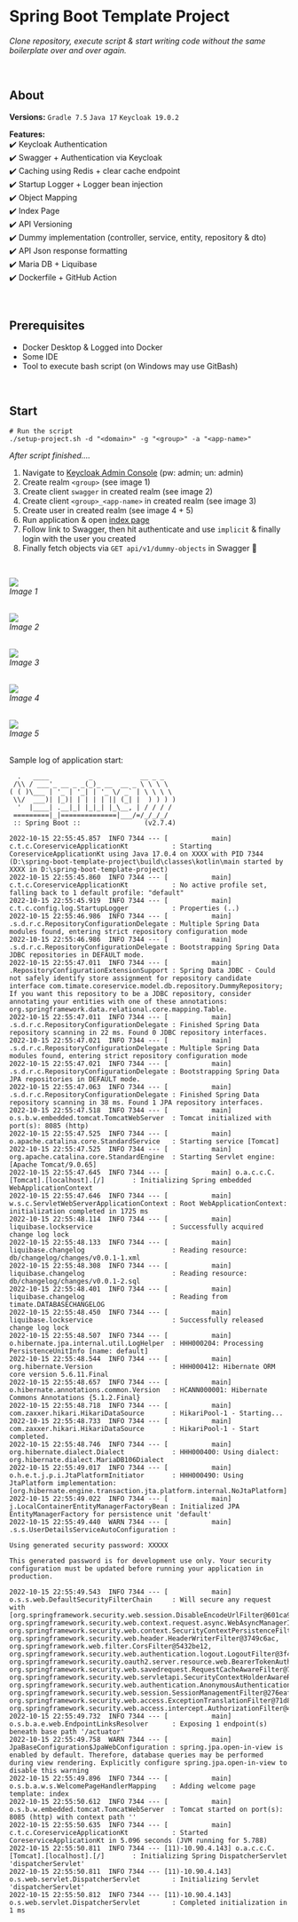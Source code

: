 # Spring Boot Template Project
*Clone repository, execute script & start writing code without the same boilerplate over and over again.*

<br/>

## About
**Versions:** `Gradle 7.5` `Java 17` `Keycloak 19.0.2`

**Features:** <br/>
:heavy_check_mark: Keycloak Authentication <br/>
:heavy_check_mark: Swagger + Authentication via Keycloak <br/>
:heavy_check_mark: Caching using Redis + clear cache endpoint <br/>
:heavy_check_mark: Startup Logger + Logger bean injection <br/>
:heavy_check_mark: Object Mapping <br/>
:heavy_check_mark: Index Page <br/>
:heavy_check_mark: API Versioning <br/>
:heavy_check_mark: Dummy implementation (controller, service, entity, repository & dto) <br/>
:heavy_check_mark: API Json response formatting <br/>
:heavy_check_mark: Maria DB + Liquibase <br/>
:heavy_check_mark: Dockerfile + GitHub Action <br/>

<br/>

## Prerequisites
- Docker Desktop & Logged into Docker
- Some IDE
- Tool to execute bash script (on Windows may use GitBash)

<br/>

## Start

````shell
# Run the script
./setup-project.sh -d "<domain>" -g "<group>" -a "<app-name>"
````

*After script finished....*

 1. Navigate to [Keycloak Admin Console](http://host.docker.internal:3000/admin/) (pw: admin; un: admin)
 2. Create realm ``<group>`` (see image 1)
 3. Create client ``swagger`` in created realm (see image 2)
 4. Create client ``<group>_<app-name>`` in created realm (see image 3)
 5. Create user in created realm (see image 4 + 5)
 6. Run application & open [index page](http://localhost:8080/)
 7. Follow link to Swagger, then hit authenticate and use ``implicit`` & finally login with the user you created
 8. Finally fetch objects via ``GET api/v1/dummy-objects`` in Swagger :tada:

<br/>

![](./docs/img/key-setup_create-realm.png)
<br/> *Image 1* <br/><br/>

![](./docs/img/keycloak-setup_create-swagger-client.png)
<br/> *Image 2* <br/><br/>

![](./docs/img/keycloak-setup_create-service-client.png)
<br/> *Image 3* <br/><br/>

![](./docs/img/keycloak-setup_create-user-1.png)
<br/> *Image 4* <br/><br/>

![](./docs/img/keycloak-setup_create-user-2.png)
<br/> *Image 5* <br/><br/>


Sample log of application start:
```text
  .   ____          _            __ _ _
 /\\ / ___'_ __ _ _(_)_ __  __ _ \ \ \ \
( ( )\___ | '_ | '_| | '_ \/ _` | \ \ \ \
 \\/  ___)| |_)| | | | | || (_| |  ) ) ) )
  '  |____| .__|_| |_|_| |_\__, | / / / /
 =========|_|==============|___/=/_/_/_/
 :: Spring Boot ::                (v2.7.4)

2022-10-15 22:55:45.857  INFO 7344 --- [           main] c.t.c.CoreserviceApplicationKt           : Starting CoreserviceApplicationKt using Java 17.0.4 on XXXX with PID 7344 (D:\spring-boot-template-project\build\classes\kotlin\main started by XXXX in D:\spring-boot-template-project)
2022-10-15 22:55:45.860  INFO 7344 --- [           main] c.t.c.CoreserviceApplicationKt           : No active profile set, falling back to 1 default profile: "default"
2022-10-15 22:55:45.919  INFO 7344 --- [           main] c.t.c.config.log.StartupLogger           : Properties (..)
2022-10-15 22:55:46.986  INFO 7344 --- [           main] .s.d.r.c.RepositoryConfigurationDelegate : Multiple Spring Data modules found, entering strict repository configuration mode
2022-10-15 22:55:46.986  INFO 7344 --- [           main] .s.d.r.c.RepositoryConfigurationDelegate : Bootstrapping Spring Data JDBC repositories in DEFAULT mode.
2022-10-15 22:55:47.011  INFO 7344 --- [           main] .RepositoryConfigurationExtensionSupport : Spring Data JDBC - Could not safely identify store assignment for repository candidate interface com.timate.coreservice.model.db.repository.DummyRepository; If you want this repository to be a JDBC repository, consider annotating your entities with one of these annotations: org.springframework.data.relational.core.mapping.Table.
2022-10-15 22:55:47.011  INFO 7344 --- [           main] .s.d.r.c.RepositoryConfigurationDelegate : Finished Spring Data repository scanning in 22 ms. Found 0 JDBC repository interfaces.
2022-10-15 22:55:47.021  INFO 7344 --- [           main] .s.d.r.c.RepositoryConfigurationDelegate : Multiple Spring Data modules found, entering strict repository configuration mode
2022-10-15 22:55:47.021  INFO 7344 --- [           main] .s.d.r.c.RepositoryConfigurationDelegate : Bootstrapping Spring Data JPA repositories in DEFAULT mode.
2022-10-15 22:55:47.063  INFO 7344 --- [           main] .s.d.r.c.RepositoryConfigurationDelegate : Finished Spring Data repository scanning in 38 ms. Found 1 JPA repository interfaces.
2022-10-15 22:55:47.518  INFO 7344 --- [           main] o.s.b.w.embedded.tomcat.TomcatWebServer  : Tomcat initialized with port(s): 8085 (http)
2022-10-15 22:55:47.525  INFO 7344 --- [           main] o.apache.catalina.core.StandardService   : Starting service [Tomcat]
2022-10-15 22:55:47.525  INFO 7344 --- [           main] org.apache.catalina.core.StandardEngine  : Starting Servlet engine: [Apache Tomcat/9.0.65]
2022-10-15 22:55:47.645  INFO 7344 --- [           main] o.a.c.c.C.[Tomcat].[localhost].[/]       : Initializing Spring embedded WebApplicationContext
2022-10-15 22:55:47.646  INFO 7344 --- [           main] w.s.c.ServletWebServerApplicationContext : Root WebApplicationContext: initialization completed in 1725 ms
2022-10-15 22:55:48.114  INFO 7344 --- [           main] liquibase.lockservice                    : Successfully acquired change log lock
2022-10-15 22:55:48.133  INFO 7344 --- [           main] liquibase.changelog                      : Reading resource: db/changelog/changes/v0.0.1-1.xml
2022-10-15 22:55:48.308  INFO 7344 --- [           main] liquibase.changelog                      : Reading resource: db/changelog/changes/v0.0.1-2.sql
2022-10-15 22:55:48.401  INFO 7344 --- [           main] liquibase.changelog                      : Reading from timate.DATABASECHANGELOG
2022-10-15 22:55:48.450  INFO 7344 --- [           main] liquibase.lockservice                    : Successfully released change log lock
2022-10-15 22:55:48.507  INFO 7344 --- [           main] o.hibernate.jpa.internal.util.LogHelper  : HHH000204: Processing PersistenceUnitInfo [name: default]
2022-10-15 22:55:48.544  INFO 7344 --- [           main] org.hibernate.Version                    : HHH000412: Hibernate ORM core version 5.6.11.Final
2022-10-15 22:55:48.657  INFO 7344 --- [           main] o.hibernate.annotations.common.Version   : HCANN000001: Hibernate Commons Annotations {5.1.2.Final}
2022-10-15 22:55:48.718  INFO 7344 --- [           main] com.zaxxer.hikari.HikariDataSource       : HikariPool-1 - Starting...
2022-10-15 22:55:48.733  INFO 7344 --- [           main] com.zaxxer.hikari.HikariDataSource       : HikariPool-1 - Start completed.
2022-10-15 22:55:48.746  INFO 7344 --- [           main] org.hibernate.dialect.Dialect            : HHH000400: Using dialect: org.hibernate.dialect.MariaDB106Dialect
2022-10-15 22:55:49.017  INFO 7344 --- [           main] o.h.e.t.j.p.i.JtaPlatformInitiator       : HHH000490: Using JtaPlatform implementation: [org.hibernate.engine.transaction.jta.platform.internal.NoJtaPlatform]
2022-10-15 22:55:49.022  INFO 7344 --- [           main] j.LocalContainerEntityManagerFactoryBean : Initialized JPA EntityManagerFactory for persistence unit 'default'
2022-10-15 22:55:49.440  WARN 7344 --- [           main] .s.s.UserDetailsServiceAutoConfiguration : 

Using generated security password: XXXXX

This generated password is for development use only. Your security configuration must be updated before running your application in production.

2022-10-15 22:55:49.543  INFO 7344 --- [           main] o.s.s.web.DefaultSecurityFilterChain     : Will secure any request with [org.springframework.security.web.session.DisableEncodeUrlFilter@601ca994, org.springframework.security.web.context.request.async.WebAsyncManagerIntegrationFilter@1acd2a14, org.springframework.security.web.context.SecurityContextPersistenceFilter@627cb3ed, org.springframework.security.web.header.HeaderWriterFilter@3749c6ac, org.springframework.web.filter.CorsFilter@5432be12, org.springframework.security.web.authentication.logout.LogoutFilter@3f473daf, org.springframework.security.oauth2.server.resource.web.BearerTokenAuthenticationFilter@193d73d3, org.springframework.security.web.savedrequest.RequestCacheAwareFilter@7c4697fc, org.springframework.security.web.servletapi.SecurityContextHolderAwareRequestFilter@1de6f29d, org.springframework.security.web.authentication.AnonymousAuthenticationFilter@2ee5fe1e, org.springframework.security.web.session.SessionManagementFilter@276eafad, org.springframework.security.web.access.ExceptionTranslationFilter@71d8794f, org.springframework.security.web.access.intercept.AuthorizationFilter@4c231f62]
2022-10-15 22:55:49.732  INFO 7344 --- [           main] o.s.b.a.e.web.EndpointLinksResolver      : Exposing 1 endpoint(s) beneath base path '/actuator'
2022-10-15 22:55:49.758  WARN 7344 --- [           main] JpaBaseConfiguration$JpaWebConfiguration : spring.jpa.open-in-view is enabled by default. Therefore, database queries may be performed during view rendering. Explicitly configure spring.jpa.open-in-view to disable this warning
2022-10-15 22:55:49.896  INFO 7344 --- [           main] o.s.b.a.w.s.WelcomePageHandlerMapping    : Adding welcome page template: index
2022-10-15 22:55:50.612  INFO 7344 --- [           main] o.s.b.w.embedded.tomcat.TomcatWebServer  : Tomcat started on port(s): 8085 (http) with context path ''
2022-10-15 22:55:50.635  INFO 7344 --- [           main] c.t.c.CoreserviceApplicationKt           : Started CoreserviceApplicationKt in 5.096 seconds (JVM running for 5.788)
2022-10-15 22:55:50.811  INFO 7344 --- [11)-10.90.4.143] o.a.c.c.C.[Tomcat].[localhost].[/]       : Initializing Spring DispatcherServlet 'dispatcherServlet'
2022-10-15 22:55:50.811  INFO 7344 --- [11)-10.90.4.143] o.s.web.servlet.DispatcherServlet        : Initializing Servlet 'dispatcherServlet'
2022-10-15 22:55:50.812  INFO 7344 --- [11)-10.90.4.143] o.s.web.servlet.DispatcherServlet        : Completed initialization in 1 ms

```



